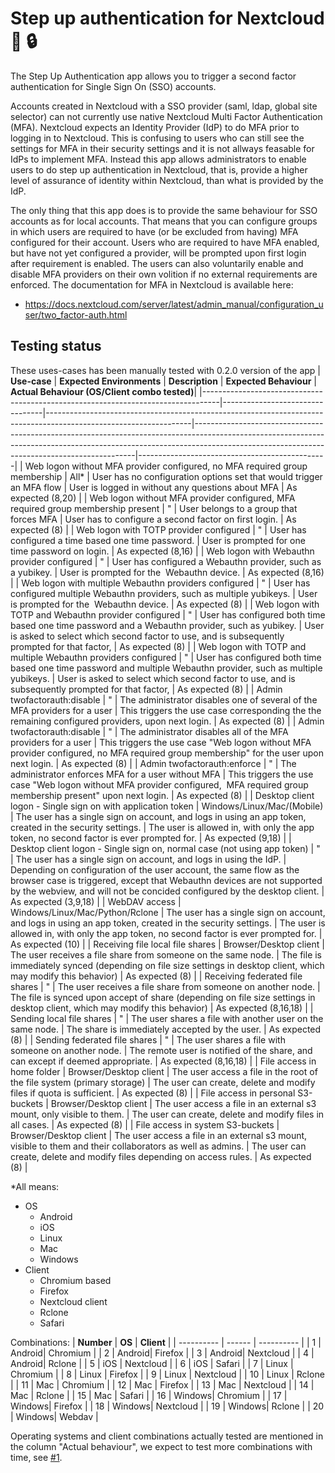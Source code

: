 # Step up authentication for Nextcloud	🚀 🔒 

The Step Up Authentication app allows you to trigger a second factor authentication for Single Sign On (SSO)  accounts.

Accounts created in Nextcloud with a SSO provider (saml, ldap, global site selector) can not currently use native Nextcloud Multi Factor Authentication (MFA). Nextcloud expects an Identity Provider (IdP) to do MFA prior to logging in to Nextcloud. This is confusing to users who can still see the settings for MFA in their security settings and it is not allways feasable for IdPs to implement MFA. Instead this app allows administrators to enable users to do step up authentication in Nextcloud, that is, provide a higher level of assurance of identity within Nextcloud, than what is provided by the IdP.

The only thing that this app does is to provide the same behaviour for SSO accounts as for local accounts. That means that you can configure groups in which users are required to have (or be excluded from having) MFA configured for their account. Users who are required to have MFA enabled, but have not yet configured a provider, will be prompted upon first login after requirement is enabled. The users can also voluntarily enable and disable MFA providers on their own volition if no external requirements are enforced. The documentation for MFA in Nextcloud is available here:

* https://docs.nextcloud.com/server/latest/admin_manual/configuration_user/two_factor-auth.html

## Testing status
These uses-cases has been manually tested with 0.2.0 version of the app
| **Use-case**                                                                     | **Expected Environments**       | **Description**                                                                                                  | **Expected Behaviour**                                                                                                                                                                                                    | **Actual Behaviour (OS/Client combo tested)**|
|----------------------------------------------------------------------------------|---------------------------------|------------------------------------------------------------------------------------------------------------------|---------------------------------------------------------------------------------------------------------------------------------------------------------------------------------------------------------------------------|-----------------------------------------------|
| Web logon without MFA provider configured, no MFA required group membership      | All*                            | User has no configuration options set that would trigger an MFA flow                                             | User is logged in without any questions about MFA                                                                                                                                                                         | As expected (8,20)                            |
| Web logon without MFA provider configured, MFA required group membership present | "                               | User belongs to a group that forces MFA                                                                          | User has to configure a second factor on first login.                                                                                                                                                                     | As expected (8)                               |
| Web logon with TOTP provider configured                                          | "                               | User has configured a time based one time password.                                                              | User is prompted for one time password on login.                                                                                                                                                                          | As expected (8,16)                            |
| Web logon with Webauthn provider configured                                      | "                               | User has configured a Webauthn provider, such as a yubikey.                                                      | User is prompted for the&nbsp; Webauthn device.                                                                                                                                                                           | As expected (8,16)                            |
| Web logon with multiple Webauthn providers configured                            | "                               | User has configured multiple Webauthn providers, such as multiple yubikeys.                                      | User is prompted for the&nbsp; Webauthn device.                                                                                                                                                                           | As expected (8)                               |
| Web logon with TOTP and Webauthn provider configured                             | "                               | User has configured both time based one time password and a Webauthn provider, such as yubikey.                  | User is asked to select which second factor to use, and is subsequently prompted for that factor,                                                                                                                         | As expected (8)                               |
| Web logon with TOTP and multiple Webauthn providers configured                   | "                               | User has configured both time based one time password and multiple Webauthn provider, such as multiple yubikeys. | User is asked to select which second factor to use, and is subsequently prompted for that factor,                                                                                                                         | As expected (8)                               |
| Admin twofactorauth:disable                                                      | "                               | The administrator disables one of several of the MFA providers for a user                                        | This triggers the use case corresponding the the remaining configured providers, upon next login.                                                                                                                         | As expected (8)                               |
| Admin twofactorauth:disable                                                      | "                               | The administrator disables all of the MFA providers for a user                                                   | This triggers the use case "Web logon without MFA provider configured, no MFA required group membership" for the user upon next login.                                                                                    | As expected (8)                               |
| Admin twofactorauth:enforce                                                      | "                               | The administrator enforces MFA for a user without MFA                                                            | This triggers the use case "Web logon without MFA provider configured,&nbsp; MFA required group membership present" upon next login.                                                                                      | As expected (8)                               |
| Desktop client logon - Single sign on with application token                     | Windows/Linux/Mac/(Mobile)      | The user has a single sign on account, and logs in using an app token, created in the security settings.         | The user is allowed in, with only the app token, no second factor is ever prompted for.                                                                                                                                   | As expected (9,18)                               |
| Desktop client logon - Single sign on, normal case (not using app token)         | "                               | The user has a single sign on account, and logs in using the IdP.                                                | Depending on configuration of the user account, the same flow as the browser case is triggered, except that Webauthn devices are not supported by the webview, and will not be concided configured by the desktop client. | As expected (3,9,18)                          |
| WebDAV access                                                                    | Windows/Linux/Mac/Python/Rclone | The user has a single sign on account, and logs in using an app token, created in the security settings.         | The user is allowed in, with only the app token, no second factor is ever prompted for.                                                                                                                                   | As expected (10)                              |
| Receiving file local file shares                                                 | Browser/Desktop client          | The user receives a file share from someone on the same node.                                                    | The file is immediately synced (depending on file size settings in desktop client, which may modify this behavior)                                                                                                        | As expected (8)                               |
| Receiving federated file shares                                                  | "                               | The user receives a file share from someone on another node.                                                     | The file is synced upon accept of share (depending on file size settings in desktop client, which may modify this behavior)                                                                                               | As expected (8,16,18)                         |
| Sending local file shares                                                        | "                               | The user shares a file with another user on the same node.                                                       | The share is immediately accepted by the user.                                                                                                                                                                            | As expected (8)                               |
| Sending federated file shares                                                    | "                               | The user shares a file with someone on another node.                                                             | The remote user is notified of the share, and can except if deemed appropriate.                                                                                                                                           | As expected (8,16,18)                         |
| File access in home folder                                                       | Browser/Desktop client          | The user access a file in the root of the file system (primary storage)                                          | The user can create, delete and modify files if quota is sufficient.                                                                                                                                                      | As expected (8)                               |
| File access in personal S3-buckets                                               | Browser/Desktop client          | The user access a file in an external s3 mount, only visible to them.                                            | The user can create, delete and modify files in all cases.                                                                                                                                                                | As expected (8)                               |
| File access in system S3-buckets                                                 | Browser/Desktop client          | The user access a file in an external s3 mount,&nbsp; visible to them and their collaborators as well as admins. | The user can create, delete and modify files depending on access rules.                                                                                                                                                   | As expected (8)                               |

*All means:
* OS
  - Android
  - iOS
  - Linux
  - Mac
  - Windows
* Client
  - Chromium based
  - Firefox
  - Nextcloud client
  - Rclone
  - Safari

Combinations:
| **Number** | **OS** | **Client** |
| ---------- | ------ | ---------- |
| 1          | Android| Chromium   |
| 2          | Android| Firefox    |
| 3          | Android| Nextcloud  |
| 4          | Android| Rclone     |
| 5          | iOS    | Nextcloud  |
| 6          | iOS    | Safari     |
| 7          | Linux  | Chromium   |
| 8          | Linux  | Firefox    |
| 9          | Linux  | Nextcloud  |
| 10         | Linux  | Rclone     |
| 11         | Mac    | Chromium   |
| 12         | Mac    | Firefox    |
| 13         | Mac    | Nextcloud  |
| 14         | Mac    | Rclone     |
| 15         | Mac    | Safari     |
| 16         | Windows| Chromium   |
| 17         | Windows| Firefox    |
| 18         | Windows| Nextcloud  |
| 19         | Windows| Rclone     |
| 20         | Windows| Webdav     |

 
Operating systems and client combinations actually tested are mentioned in the column "Actual behaviour", we expect to test more combinations with time, see [#1](https://github.com/SUNET/nextcloud-stepupauth/issues/1).
